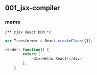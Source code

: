 ## 001_jsx-compiler

### memo

`/** @jsx React.DOM */`

```javascript
var Transformer = React.createClass({});
```

```javascript
render: function() {
        return (
            <div>Hello React!</div>
        );
    }
```